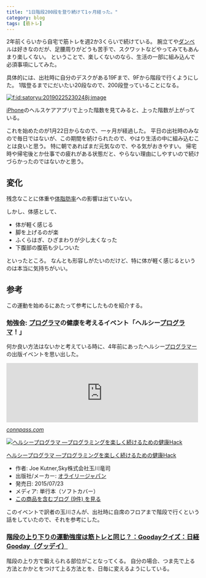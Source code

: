 ```yaml
---
title: "1日階段200段を登り続けて1ヶ月経った。"
category: blog
tags: [筋トレ]
---
```

<p>2年前くらいから自宅で筋トレを週2か3くらいで続けている。
腕立てや<a class="keyword" href="http://d.hatena.ne.jp/keyword/%A5%C0%A5%F3%A5%D9">ダンベ</a>ルは好きなのだが、足腰周りがどうも苦手で、スクワットなどやってみてもあんまり楽しくない。
ということで、楽しくないのなら、生活の一部に組み込んで必須事項にしてみた。</p>

<p>具体的には、出社時に自分のデスクがある19Fまで、9Fから階段で行くようにした。
1階登るまでにだいたい20段なので、200段登っていることになる。</p>

<p><span itemscope itemtype="http://schema.org/Photograph"><a href="http://f.hatena.ne.jp/satoryu/20190225230248" class="hatena-fotolife" itemprop="url"><img src="https://cdn-ak.f.st-hatena.com/images/fotolife/s/satoryu/20190225/20190225230248.jpg" alt="f:id:satoryu:20190225230248j:image" title="f:id:satoryu:20190225230248j:image" class="hatena-fotolife" itemprop="image"></a></span></p>

<p><a class="keyword" href="http://d.hatena.ne.jp/keyword/iPhone">iPhone</a>のヘルスケアアプリで上った階数を見てみると、上った階数が上がっている。</p>

<p>これを始めたのが1月22日からなので、一ヶ月が経過した。
平日の出社時のみなので毎日ではないが、この期間を続けられたので、やはり生活の中に組み込むことは良いと思う。
特に朝であればまだ元気なので、やる気がおきやすい。
帰宅時や帰宅後とか仕事での疲れがある状態だと、やらない理由にしやすいので続けづらかったのではないかと思う。</p>

<h2>変化</h2>

<p>残念なことに体重や<a class="keyword" href="http://d.hatena.ne.jp/keyword/%C2%CE%BB%E9%CB%C3%CE%A8">体脂肪率</a>への影響は出ていない。</p>

<p>しかし、体感として、</p>

<ul>
<li>体が軽く感じる</li>
<li>脚を上げるのが楽</li>
<li>ふくらはぎ、ひざまわりが少し太くなった</li>
<li>下腹部の腹筋も少しついた</li>
</ul>


<p>といったところ。
なんとも形容しがたいのだけど、特に体が軽く感じるというのは本当に気持ちがいい。</p>

<h2>参考</h2>

<p>この運動を始めるにあたって参考にしたものを紹介する。</p>

<h3>勉強会: <a class="keyword" href="http://d.hatena.ne.jp/keyword/%A5%D7%A5%ED%A5%B0%A5%E9%A5%DE">プログラマ</a>の健康を考えるイベント「ヘルシー<a class="keyword" href="http://d.hatena.ne.jp/keyword/%A5%D7%A5%ED%A5%B0%A5%E9%A5%DE">プログラマ</a>！」</h3>

<p>何か良い方法はないかと考えている時に、4年前にあったヘルシー<a class="keyword" href="http://d.hatena.ne.jp/keyword/%A5%D7%A5%ED%A5%B0%A5%E9%A5%DE%A1%BC">プログラマー</a>の出版イベントを思い出した。</p>

<p><iframe src="https://hatenablog-parts.com/embed?url=https%3A%2F%2Fconnpass.com%2Fevent%2F18312%2F" title="プログラマの健康を考えるイベント「ヘルシープログラマ！」 (2015/08/25 19:00〜)" class="embed-card embed-webcard" scrolling="no" frameborder="0" style="display: block; width: 100%; height: 155px; max-width: 500px; margin: 10px 0px;"></iframe><cite class="hatena-citation"><a href="https://connpass.com/event/18312/">connpass.com</a></cite></p>

<p><div class="hatena-asin-detail"><a href="http://www.amazon.co.jp/exec/obidos/ASIN/4873117283/satoryuhatenablog-22/"><img src="https://images-fe.ssl-images-amazon.com/images/I/41-cjB3hLPL._SL160_.jpg" class="hatena-asin-detail-image" alt="ヘルシープログラマ ―プログラミングを楽しく続けるための健康Hack" title="ヘルシープログラマ ―プログラミングを楽しく続けるための健康Hack"></a><div class="hatena-asin-detail-info"><p class="hatena-asin-detail-title"><a href="http://www.amazon.co.jp/exec/obidos/ASIN/4873117283/satoryuhatenablog-22/">ヘルシープログラマ ―プログラミングを楽しく続けるための健康Hack</a></p><ul><li><span class="hatena-asin-detail-label">作者:</span> Joe Kutner,Sky株式会社玉川竜司</li><li><span class="hatena-asin-detail-label">出版社/メーカー:</span> <a class="keyword" href="http://d.hatena.ne.jp/keyword/%A5%AA%A5%E9%A5%A4%A5%EA%A1%BC%A5%B8%A5%E3%A5%D1%A5%F3">オライリージャパン</a></li><li><span class="hatena-asin-detail-label">発売日:</span> 2015/07/23</li><li><span class="hatena-asin-detail-label">メディア:</span> 単行本（ソフトカバー）</li><li><a href="http://d.hatena.ne.jp/asin/4873117283/satoryuhatenablog-22" target="_blank">この商品を含むブログ (9件) を見る</a></li></ul></div><div class="hatena-asin-detail-foot"></div></div></p>

<p>このイベントで訳者の玉川さんが、出社時に自席のフロアまで階段で行くという話をしていたので、それを参考にした。</p>

<h3><a href="https://gooday.nikkei.co.jp/atcl/report/15/071300026/061200164/">階段の上り下りの運動強度は筋トレと同じ？：Goodayクイズ：日経Gooday（グッデイ）</a></h3>

<p>階段の上り方で鍛えられる部位がことなってくる。
自分の場合、つま先で上る方法とかかとをつけて上る方法とを、日毎に変えるようにしている。</p>

